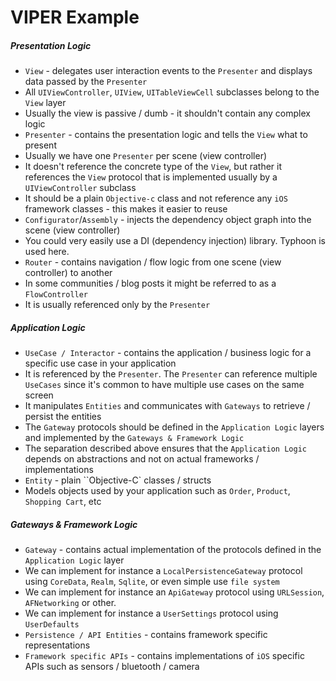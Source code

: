 #  VIPER Example

##### Presentation Logic
* `View` - delegates user interaction events to the `Presenter` and displays data passed by the `Presenter`
* All `UIViewController`, `UIView`, `UITableViewCell` subclasses belong to the `View` layer
* Usually the view is passive / dumb - it shouldn't contain any complex logic
* `Presenter` - contains the presentation logic and tells the `View` what to present
* Usually we have one `Presenter` per scene (view controller)
* It doesn't reference the concrete type of the `View`, but rather it references the `View` protocol that is implemented usually by a `UIViewController` subclass
* It should be a plain `Objective-c` class and not reference any `iOS` framework classes - this makes it easier to reuse
* `Configurator`/`Assembly` - injects the dependency object graph into the scene (view controller)
* You could very easily use a DI (dependency injection) library. Typhoon is used here.
* `Router` - contains navigation / flow logic from one scene (view controller) to another
* In some communities / blog posts it might be referred to as a `FlowController`
* It is usually referenced only by the `Presenter`


##### Application Logic

* `UseCase / Interactor` - contains the application / business logic for a specific use case in your application
* It is referenced by the `Presenter`. The `Presenter` can reference multiple `UseCases` since it's common to have multiple use cases on the same screen
* It manipulates `Entities` and communicates with `Gateways` to retrieve / persist the entities
* The `Gateway` protocols should be defined in the `Application Logic` layers and implemented by the `Gateways & Framework Logic`
* The separation described above ensures that the `Application Logic` depends on abstractions and not on actual frameworks / implementations
* `Entity` - plain ``Objective-C` classes / structs
* Models objects used by your application such as `Order`, `Product`, `Shopping Cart`, etc

##### Gateways & Framework Logic

* `Gateway` - contains actual implementation of the protocols defined in the `Application Logic` layer
* We can implement for instance a `LocalPersistenceGateway` protocol using `CoreData`, `Realm`, `Sqlite`, or even simple use `file system`
* We can implement for instance an `ApiGateway` protocol using `URLSession`, `AFNetworking` or other.
* We can implement for instance a `UserSettings` protocol using `UserDefaults`
* `Persistence / API Entities` - contains framework specific representations
* `Framework specific APIs` - contains implementations of `iOS` specific APIs such as sensors / bluetooth / camera
